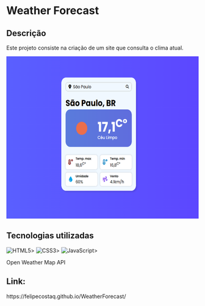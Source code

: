 <h1>Weather Forecast</h1>
<h2>Descrição</h2>
<p>Este projeto consiste na criação de um site que consulta o clima atual.</p>
<p align="center">
  <a href="https://felipecostaq.github.io/WeatherForecast/">
    <img height="425" width="625" src="https://github.com/FelipeCostaq/WeatherForecast/blob/main/weatherForecastImage.png" alt="Imagem do Site WeatherForecast">
  </a>
</p>
<h2>Tecnologias utilizadas</h2>

![HTML5](https://img.shields.io/badge/html5-%23E34F26.svg?style=for-the-badge&logo=html5&logoColor=white)>
![CSS3](https://img.shields.io/badge/css3-%231572B6.svg?style=for-the-badge&logo=css3&logoColor=white)>
![JavaScript](https://img.shields.io/badge/css3-%231572B6.svg?style=for-the-badge&logo=css3&logoColor=white)>
<p>Open Weather Map API</p>

<h2>Link: </h2>
<p>https://felipecostaq.github.io/WeatherForecast/</p>

